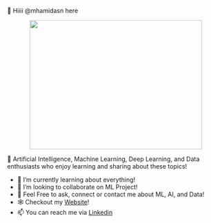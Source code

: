 👋 Hiiii @mhamidasn here

<p align="center">
  <img src="https://user-images.githubusercontent.com/99332005/167875149-51469304-1b84-4732-af87-45858c250ff2.gif" width="400" height="300"/>
</p>

👀 Artificial Intelligence, Machine Learning, Deep Learning, and Data enthusiasts who enjoy learning and sharing about these topics! 

- 🌱 I’m currently learning about everything!
- 💞️ I’m looking to collaborate on ML Project!
- :thought_balloon: Feel Free to ask, connect or contact me about ML, AI, and Data!
- 🕸️ Checkout my [Website](https://mhamidasn.github.io/)!
- 📫 You can reach me via [Linkedin](https://www.linkedin.com/in/mhamidasn/)


<!---
mhamidasn/mhamidasn is a ✨ special ✨ repository because its `README.md` (this file) appears on your GitHub profile.
You can click the Preview link to take a look at your changes.
--->
